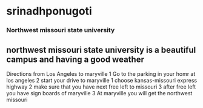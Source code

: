 # srinadhponugoti
### Northwest missouri state university
northwest missouri state university is a **beautiful** campus and having a good **weather** 
   ---
   Directions from Los Angeles  to  maryville
   1 Go to the parking in your homr at los angeles 
   2 start your drive to maryville 
     1 choose kansas-missouri express highway
     2 make sure that you have next free left to missouri
     3 after free left you have sign boards of maryville
   3 At maryville you will get the northwest missouri 
